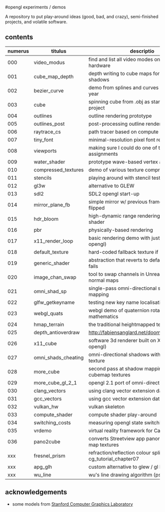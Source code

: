 #opengl experiments / demos

A repository to put play-around ideas (good, bad, and crazy), semi-finished
projects, and volatile software.

## contents

| numerus | titulus             | descriptio                                            | status    |
|---------|---------------------|-------------------------------------------------------|-----------|
| 000     | video_modus         | find and list all video modes on troublesome hardware | working   |
| 001     | cube_map_depth      | depth writing to cube maps for omni-direc. shadows    | abandoned |
| 002     | bezier_curve        | demo from splines and curves lecture last year        | working   |
| 003     | cube                | spinning cube from .obj as starting point project     | working   |
| 004     | outlines            | outline rendering prototype                           | working   |
| 005     | outlines_post       | post-processing outline rendering prototype           | working   |
| 006     | raytrace_cs         | path tracer based on compute shaders                  | working   |
| 007     | tiny_font           | minimal-resolution pixel font rendering               | working   |
| 008     | viewports           | making sure I could do one of the assignments         | working   |
| 009     | water_shader        | prototype wave-based vertex animation                 | working   |
| 010     | compressed_textures | demo of various texture compression options           | working   |
| 011     | stencils            | playing around with stencil tests                     | proposed  |
| 012     | gl3w                | alternative to GLEW                                   | working   |
| 013     | sdl2                | SDL2 opengl start-up                                  | osx       |
| 014     | mirror_plane_fb     | simple mirror w/ previous frame's rendering flipped   | working   |
| 015     | hdr_bloom           | high-dynamic range rendering with bloom shader        | proposed  |
| 016     | pbr                 | physically-based rendering                            | proposed  |
| 017     | x11_render_loop     | basic rendering demo with just X11 (not opengl)       | working   |
| 018     | default_texture     | hard-coded fallback texture if img not found          | working   |
| 019     | generic_shader      | abstraction that reverts to default if shader fails   | working   |
| 020     | image_chan_swap     | tool to swap channels in Unreal exported normal maps  | working   |
| 021     | omni_shad_sp        | single-pass omni-directional shadow mapping           | abandoned |
| 022     | glfw_getkeyname     | testing new key name localisation for glfw            | working   |
| 023     | webgl_quats         | webgl demo of quaternion rotation mathematics         | working   |
| 024     | hmap_terrain        | the traditional heightmapped terrain demo             | working   |
| 025     | depth_antioverdraw  | http://fabiensanglard.net/doom3/renderer.php          | working   |
| 026     | x11_cube            | software 3d renderer built on X11 (not opengl)        | working   |
| 027     | omni_shads_cheating | omni-directional shadows with cubemap texture         | unstable  |
| 028     | more_cube           | second pass at shadow mapping with cubemap textures   | working   |
| 029     | more_cube_gl_2_1    | opengl 2.1 port of omni-directional shadows           | working   |
| 030     | clang_vectors       | using clang vector extension data types               | started   |
| 031     | gcc_vectors         | using gcc vector extension data types                 | started   |
| 032     | vulkan_hw           | vulkan skeleton | started |
| 033     | compute_shader      | compute shader play-around | working |
| 034     | switching_costs     | measuring opengl state switching costs | working |
| 035     | vrdemo              | virtual reality framework for Cardboard | started |
| 036     | pano2cube           | converts Streetview app panorama to cube map textures | working |
| xxx     | fresnel_prism       | refraction/reflection colour split as in nvidia cg_tutorial_chapter07 | proposed |
| xxx     | apg_glh             | custom alternative to glew / gl headers setup         | proposed  |
| xxx     | wu_line             | wu's line drawing algorithm (pseudo on wiki)          | proposed  |


## acknowledgements

* some models from [Stanford Computer Graphics Laboratory](http://graphics.stanford.edu/data/3Dscanrep/)
